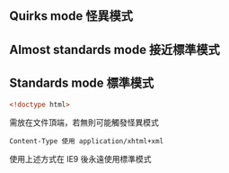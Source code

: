 ## Quirks mode 怪異模式



> 

## Almost standards mode 接近標準模式

> 


## Standards mode 標準模式

```html
<!doctype html>
```

需放在文件頂端，若無則可能觸發怪異模式

```
Content-Type 使用 application/xhtml+xml
```

使用上述方式在  IE9 後永遠使用標準模式

> 




